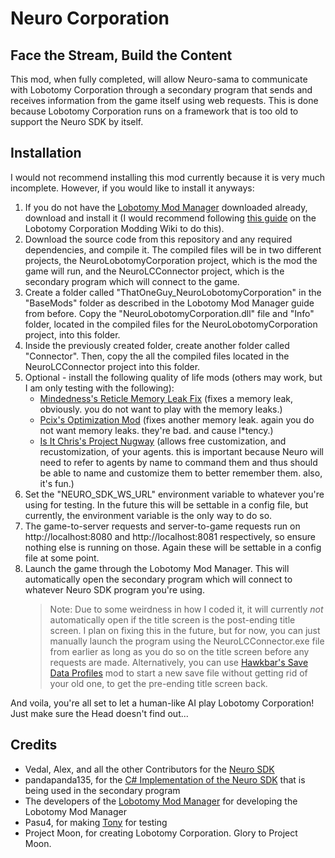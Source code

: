 # Neuro Corporation
## Face the Stream, Build the Content

This mod, when fully completed, will allow Neuro-sama to communicate with Lobotomy Corporation through a secondary program that sends and receives information from the game itself using web requests. This is done because Lobotomy Corporation runs on a framework that is too old to support the Neuro SDK by itself. 

## Installation

I would not recommend installing this mod currently because it is very much incomplete. However, if you would like to install it anyways: 
1. If you do not have the [Lobotomy Mod Manager](https://github.com/LobotomyBaseMod/LMM/releases) downloaded already, download and install it (I would recommend following [this guide](https://lobotomycorporationmodded.wiki.gg/wiki/Lobotomy_Mod_Manager) on the Lobotomy Corporation Modding Wiki to do this).
2. Download the source code from this repository and any required dependencies, and compile it. The compiled files will be in two different projects, the NeuroLobotomyCorporation project, which is the mod the game will run, and the NeuroLCConnector project, which is the secondary program which will connect to the game.
3. Create a folder called "ThatOneGuy_NeuroLobotomyCorporation" in the "BaseMods" folder as described in the Lobotomy Mod Manager guide from before. Copy the "NeuroLobotomyCorporation.dll" file and "Info" folder, located in the compiled files for the NeuroLobotomyCorporation project, into this folder.
4. Inside the previously created folder, create another folder called "Connector". Then, copy the all the compiled files located in the NeuroLCConnector project into this folder.
5. Optional - install the following quality of life mods (others may work, but I am only testing with the following):
    - [Mindedness's Reticle Memory Leak Fix](https://www.nexusmods.com/lobotomycorporation/mods/586) (fixes a memory leak, obviously. you do not want to play with the memory leaks.)
    - [Pcix's Optimization Mod](https://www.nexusmods.com/lobotomycorporation/mods/57) (fixes another memory leak. again you do not want memory leaks. they're bad. and cause l*tency.)
    - [Is It Chris's Project Nugway](https://www.nexusmods.com/lobotomycorporation/mods/609) (allows free customization, and recustomization, of your agents. this is important because Neuro will need to refer to agents by name to command them and thus should be able to name and customize them to better remember them. also, it's fun.)
6. Set the "NEURO_SDK_WS_URL" environment variable to whatever you're using for testing. In the future this will be settable in a config file, but currently, the environment variable is the only way to do so. 
7. The game-to-server requests and server-to-game requests run on http://localhost:8080 and http://localhost:8081 respectively, so ensure nothing else is running on those. Again these will be settable in a config file at some point.
8. Launch the game through the Lobotomy Mod Manager. This will automatically open the secondary program which will connect to whatever Neuro SDK program you're using. 
    > Note: Due to some weirdness in how I coded it, it will currently *not* automatically open if the title screen is the post-ending title screen. I plan on fixing this in the future, but for now, you can just manually launch the program using the NeuroLCConnector.exe file from earlier as long as you do so on the title screen before any requests are made. Alternatively, you can use [Hawkbar's Save Data Profiles](https://www.nexusmods.com/lobotomycorporation/mods/703) mod to start a new save file without getting rid of your old one, to get the pre-ending title screen back.

And voila, you're all set to let a human-like AI play Lobotomy Corporation! Just make sure the Head doesn't find out...

## Credits 
- Vedal, Alex, and all the other Contributors for the [Neuro SDK](https://github.com/VedalAI/neuro-sdk/tree/main)
- pandapanda135, for the [C# Implementation of the Neuro SDK](https://github.com/pandapanda135/CSharp-Neuro-SDK) that is being used in the secondary program
- The developers of the [Lobotomy Mod Manager](https://github.com/LobotomyBaseMod/LMM/releases) for developing the Lobotomy Mod Manager
- Pasu4, for making [Tony](https://github.com/Pasu4/neuro-api-tony) for testing
- Project Moon, for creating Lobotomy Corporation. Glory to Project Moon. 